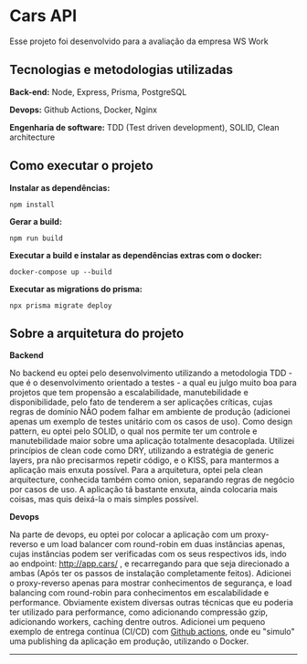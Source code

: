 # Cars API

Esse projeto foi desenvolvido para a avaliação da empresa WS Work

## Tecnologias e metodologias utilizadas

**Back-end:** Node, Express, Prisma, PostgreSQL

**Devops:** Github Actions, Docker, Nginx

**Engenharia de software:** TDD (Test driven development), SOLID, Clean architecture

## Como executar o projeto

**Instalar as dependências:**

```console
npm install
```

**Gerar a build:**

```console
npm run build
```

**Executar a build e instalar as dependências extras com o docker:**

```console
docker-compose up --build
```

**Executar as migrations do prisma:**

```console
npx prisma migrate deploy
```

## Sobre a arquitetura do projeto

**Backend**

No backend eu optei pelo desenvolvimento utilizando a metodologia TDD - que é o desenvolvimento orientado a testes - a qual eu julgo
muito boa para projetos que tem propensão a escalabilidade, manutebilidade e disponibilidade, pelo fato de tenderem a ser aplicações críticas, cujas regras de domínio NÃO podem falhar em ambiente de produção (adicionei apenas um exemplo de testes unitário com os casos de uso). Como design pattern, eu optei pelo SOLID, o qual nos permite ter um controle e manutebilidade maior sobre uma aplicação totalmente desacoplada. Utilizei princípios de clean code como DRY, utilizando a estratégia de generic layers, pra não precisarmos repetir código, e o KISS, para mantermos a aplicação mais enxuta possível. Para a arquitetura, optei pela clean arquitecture, conhecida também como onion, separando regras de negócio por casos de uso. A aplicação tá bastante enxuta, ainda colocaria mais coisas, mas quis deixá-la o mais simples possível.

**Devops**

Na parte de devops, eu optei por colocar a aplicação com um proxy-reverso e um load balancer com round-robin em duas instâncias apenas, cujas instâncias podem ser verificadas com os seus respectivos ids, indo ao endpoint: http://app.cars/ , e recarregando para que seja direcionado a ambas (Após ter os passos de instalação completamente feitos).
Adicionei o proxy-reverso apenas para mostrar conhecimentos de segurança, e load balancing com round-robin para conhecimentos em escalabilidade e performance. Obviamente existem diversas outras técnicas que eu poderia ter utilizado para performance, como adicionando compressão gzip, adicionando workers, caching dentre outros.
Adicionei um pequeno exemplo de entrega contínua (CI/CD) com [Github actions](./.github/workflows/main.yml), onde eu "simulo" uma publishing da aplicação em produção, utilizando o Docker.

---
